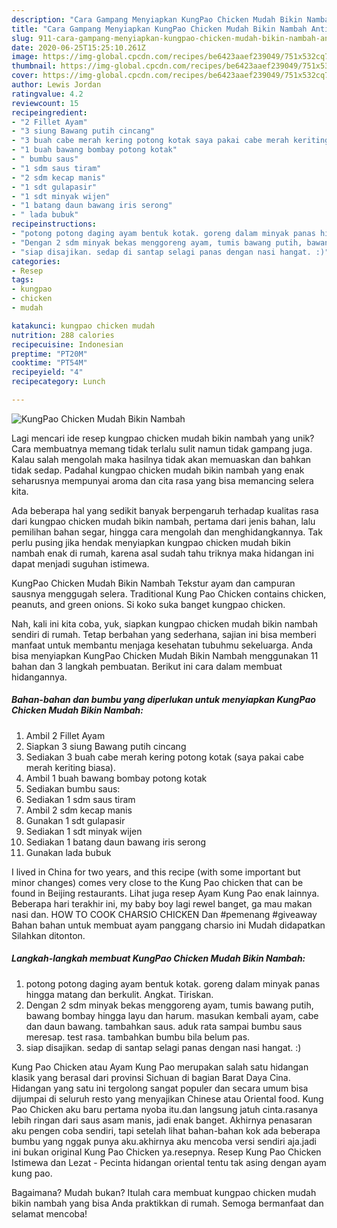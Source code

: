 ```yaml
---
description: "Cara Gampang Menyiapkan KungPao Chicken Mudah Bikin Nambah Anti Gagal"
title: "Cara Gampang Menyiapkan KungPao Chicken Mudah Bikin Nambah Anti Gagal"
slug: 911-cara-gampang-menyiapkan-kungpao-chicken-mudah-bikin-nambah-anti-gagal
date: 2020-06-25T15:25:10.261Z
image: https://img-global.cpcdn.com/recipes/be6423aaef239049/751x532cq70/kungpao-chicken-mudah-bikin-nambah-foto-resep-utama.jpg
thumbnail: https://img-global.cpcdn.com/recipes/be6423aaef239049/751x532cq70/kungpao-chicken-mudah-bikin-nambah-foto-resep-utama.jpg
cover: https://img-global.cpcdn.com/recipes/be6423aaef239049/751x532cq70/kungpao-chicken-mudah-bikin-nambah-foto-resep-utama.jpg
author: Lewis Jordan
ratingvalue: 4.2
reviewcount: 15
recipeingredient:
- "2 Fillet Ayam"
- "3 siung Bawang putih cincang"
- "3 buah cabe merah kering potong kotak saya pakai cabe merah keriting biasa"
- "1 buah bawang bombay potong kotak"
- " bumbu saus"
- "1 sdm saus tiram"
- "2 sdm kecap manis"
- "1 sdt gulapasir"
- "1 sdt minyak wijen"
- "1 batang daun bawang iris serong"
- " lada bubuk"
recipeinstructions:
- "potong potong daging ayam bentuk kotak. goreng dalam minyak panas hingga matang dan berkulit. Angkat. Tiriskan."
- "Dengan 2 sdm minyak bekas menggoreng ayam, tumis bawang putih, bawang bombay hingga layu dan harum. masukan kembali ayam, cabe dan daun bawang. tambahkan saus. aduk rata sampai bumbu saus meresap. test rasa. tambahkan bumbu bila belum pas."
- "siap disajikan. sedap di santap selagi panas dengan nasi hangat. :)"
categories:
- Resep
tags:
- kungpao
- chicken
- mudah

katakunci: kungpao chicken mudah 
nutrition: 288 calories
recipecuisine: Indonesian
preptime: "PT20M"
cooktime: "PT54M"
recipeyield: "4"
recipecategory: Lunch

---
```



![KungPao Chicken Mudah Bikin Nambah](https://img-global.cpcdn.com/recipes/be6423aaef239049/751x532cq70/kungpao-chicken-mudah-bikin-nambah-foto-resep-utama.jpg)

Lagi mencari ide resep kungpao chicken mudah bikin nambah yang unik? Cara membuatnya memang tidak terlalu sulit namun tidak gampang juga. Kalau salah mengolah maka hasilnya tidak akan memuaskan dan bahkan tidak sedap. Padahal kungpao chicken mudah bikin nambah yang enak seharusnya mempunyai aroma dan cita rasa yang bisa memancing selera kita.

Ada beberapa hal yang sedikit banyak berpengaruh terhadap kualitas rasa dari kungpao chicken mudah bikin nambah, pertama dari jenis bahan, lalu pemilihan bahan segar, hingga cara mengolah dan menghidangkannya. Tak perlu pusing jika hendak menyiapkan kungpao chicken mudah bikin nambah enak di rumah, karena asal sudah tahu triknya maka hidangan ini dapat menjadi suguhan istimewa.

KungPao Chicken Mudah Bikin Nambah Tekstur ayam dan campuran sausnya menggugah selera. Traditional Kung Pao Chicken contains chicken, peanuts, and green onions. Si koko suka banget kungpao chicken.


Nah, kali ini kita coba, yuk, siapkan kungpao chicken mudah bikin nambah sendiri di rumah. Tetap berbahan yang sederhana, sajian ini bisa memberi manfaat untuk membantu menjaga kesehatan tubuhmu sekeluarga. Anda bisa menyiapkan KungPao Chicken Mudah Bikin Nambah menggunakan 11 bahan dan 3 langkah pembuatan. Berikut ini cara dalam membuat hidangannya.

<!--inarticleads1-->

##### Bahan-bahan dan bumbu yang diperlukan untuk menyiapkan KungPao Chicken Mudah Bikin Nambah:

1. Ambil 2 Fillet Ayam
1. Siapkan 3 siung Bawang putih cincang
1. Sediakan 3 buah cabe merah kering potong kotak (saya pakai cabe merah keriting biasa).
1. Ambil 1 buah bawang bombay potong kotak
1. Sediakan  bumbu saus:
1. Sediakan 1 sdm saus tiram
1. Ambil 2 sdm kecap manis
1. Gunakan 1 sdt gulapasir
1. Sediakan 1 sdt minyak wijen
1. Sediakan 1 batang daun bawang iris serong
1. Gunakan  lada bubuk


I lived in China for two years, and this recipe (with some important but minor changes) comes very close to the Kung Pao chicken that can be found in Beijing restaurants. Lihat juga resep Ayam Kung Pao enak lainnya. Beberapa hari terakhir ini, my baby boy lagi rewel banget, ga mau makan nasi dan. HOW TO COOK CHARSIO CHICKEN Dan #pemenang #giveaway Bahan bahan untuk membuat ayam panggang charsio ini Mudah didapatkan Silahkan ditonton. 

<!--inarticleads2-->

##### Langkah-langkah membuat KungPao Chicken Mudah Bikin Nambah:

1. potong potong daging ayam bentuk kotak. goreng dalam minyak panas hingga matang dan berkulit. Angkat. Tiriskan.
1. Dengan 2 sdm minyak bekas menggoreng ayam, tumis bawang putih, bawang bombay hingga layu dan harum. masukan kembali ayam, cabe dan daun bawang. tambahkan saus. aduk rata sampai bumbu saus meresap. test rasa. tambahkan bumbu bila belum pas.
1. siap disajikan. sedap di santap selagi panas dengan nasi hangat. :)


Kung Pao Chicken atau Ayam Kung Pao merupakan salah satu hidangan klasik yang berasal dari provinsi Sichuan di bagian Barat Daya Cina. Hidangan yang satu ini tergolong sangat populer dan secara umum bisa dijumpai di seluruh resto yang menyajikan Chinese atau Oriental food. Kung Pao Chicken aku baru pertama nyoba itu.dan langsung jatuh cinta.rasanya lebih ringan dari saus asam manis, jadi enak banget. Akhirnya penasaran aku pengen coba sendiri, tapi setelah lihat bahan-bahan kok ada beberapa bumbu yang nggak punya aku.akhirnya aku mencoba versi sendiri aja.jadi ini bukan original Kung Pao Chicken ya.resepnya. Resep Kung Pao Chicken Istimewa dan Lezat - Pecinta hidangan oriental tentu tak asing dengan ayam kung pao. 

Bagaimana? Mudah bukan? Itulah cara membuat kungpao chicken mudah bikin nambah yang bisa Anda praktikkan di rumah. Semoga bermanfaat dan selamat mencoba!
